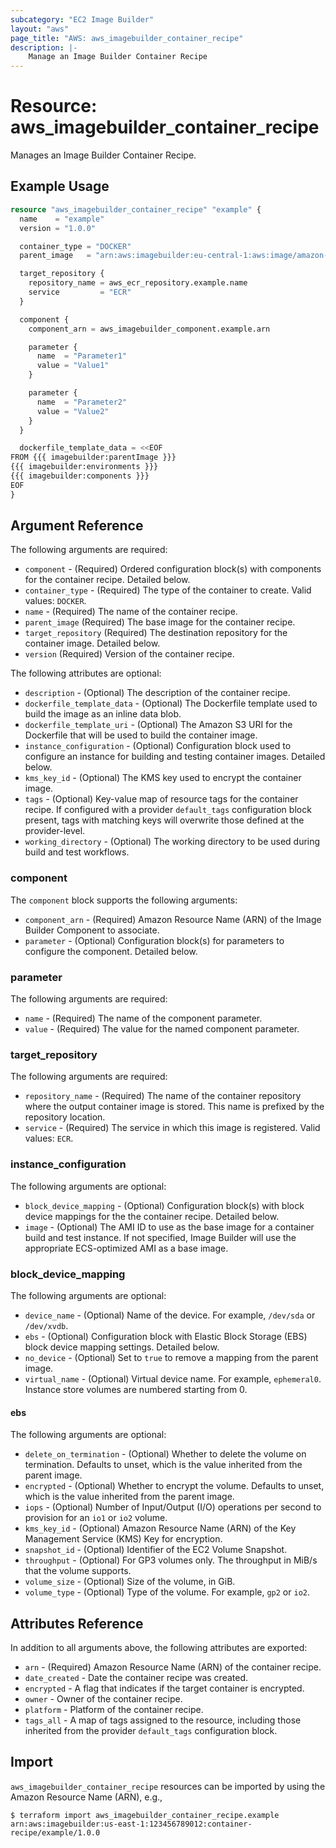 ```yaml
---
subcategory: "EC2 Image Builder"
layout: "aws"
page_title: "AWS: aws_imagebuilder_container_recipe"
description: |-
    Manage an Image Builder Container Recipe
---
```


# Resource: aws_imagebuilder_container_recipe

Manages an Image Builder Container Recipe.

## Example Usage

```terraform
resource "aws_imagebuilder_container_recipe" "example" {
  name    = "example"
  version = "1.0.0"

  container_type = "DOCKER"
  parent_image   = "arn:aws:imagebuilder:eu-central-1:aws:image/amazon-linux-x86-latest/x.x.x"

  target_repository {
    repository_name = aws_ecr_repository.example.name
    service         = "ECR"
  }

  component {
    component_arn = aws_imagebuilder_component.example.arn

    parameter {
      name  = "Parameter1"
      value = "Value1"
    }

    parameter {
      name  = "Parameter2"
      value = "Value2"
    }
  }

  dockerfile_template_data = <<EOF
FROM {{{ imagebuilder:parentImage }}}
{{{ imagebuilder:environments }}}
{{{ imagebuilder:components }}}
EOF
}
```

## Argument Reference

The following arguments are required:

* `component` - (Required) Ordered configuration block(s) with components for the container recipe. Detailed below.
* `container_type` - (Required) The type of the container to create. Valid values: `DOCKER`.
* `name` - (Required) The name of the container recipe.
* `parent_image` (Required) The base image for the container recipe.
* `target_repository` (Required) The destination repository for the container image. Detailed below.
* `version` (Required) Version of the container recipe.

The following attributes are optional:

* `description` - (Optional) The description of the container recipe.
* `dockerfile_template_data` - (Optional) The Dockerfile template used to build the image as an inline data blob.
* `dockerfile_template_uri` - (Optional) The Amazon S3 URI for the Dockerfile that will be used to build the container image.
* `instance_configuration` - (Optional) Configuration block used to configure an instance for building and testing container images. Detailed below.
* `kms_key_id` - (Optional) The KMS key used to encrypt the container image.
* `tags` - (Optional) Key-value map of resource tags for the container recipe. If configured with a provider `default_tags` configuration block present, tags with matching keys will overwrite those defined at the provider-level.
* `working_directory` - (Optional) The working directory to be used during build and test workflows.

### component

The `component` block supports the following arguments:

* `component_arn` - (Required) Amazon Resource Name (ARN) of the Image Builder Component to associate.
* `parameter` - (Optional) Configuration block(s) for parameters to configure the component. Detailed below.

### parameter

The following arguments are required:

* `name` - (Required) The name of the component parameter.
* `value` - (Required) The value for the named component parameter.

### target_repository

The following arguments are required:

* `repository_name` - (Required) The name of the container repository where the output container image is stored. This name is prefixed by the repository location.
* `service` - (Required) The service in which this image is registered. Valid values: `ECR`.

### instance_configuration

The following arguments are optional:

* `block_device_mapping` - (Optional) Configuration block(s) with block device mappings for the the container recipe. Detailed below.
* `image` - (Optional) The AMI ID to use as the base image for a container build and test instance. If not specified, Image Builder will use the appropriate ECS-optimized AMI as a base image.

### block_device_mapping

The following arguments are optional:

* `device_name` - (Optional) Name of the device. For example, `/dev/sda` or `/dev/xvdb`.
* `ebs` - (Optional) Configuration block with Elastic Block Storage (EBS) block device mapping settings. Detailed below.
* `no_device` - (Optional) Set to `true` to remove a mapping from the parent image.
* `virtual_name` - (Optional) Virtual device name. For example, `ephemeral0`. Instance store volumes are numbered starting from 0.

#### ebs

The following arguments are optional:

* `delete_on_termination` - (Optional) Whether to delete the volume on termination. Defaults to unset, which is the value inherited from the parent image.
* `encrypted` - (Optional) Whether to encrypt the volume. Defaults to unset, which is the value inherited from the parent image.
* `iops` - (Optional) Number of Input/Output (I/O) operations per second to provision for an `io1` or `io2` volume.
* `kms_key_id` - (Optional) Amazon Resource Name (ARN) of the Key Management Service (KMS) Key for encryption.
* `snapshot_id` - (Optional) Identifier of the EC2 Volume Snapshot.
* `throughput` - (Optional) For GP3 volumes only. The throughput in MiB/s that the volume supports.
* `volume_size` - (Optional) Size of the volume, in GiB.
* `volume_type` - (Optional) Type of the volume. For example, `gp2` or `io2`.

## Attributes Reference

In addition to all arguments above, the following attributes are exported:

* `arn` - (Required) Amazon Resource Name (ARN) of the container recipe.
* `date_created` - Date the container recipe was created.
* `encrypted` - A flag that indicates if the target container is encrypted.
* `owner` - Owner of the container recipe.
* `platform` - Platform of the container recipe.
* `tags_all` - A map of tags assigned to the resource, including those inherited from the provider `default_tags` configuration block.

## Import

`aws_imagebuilder_container_recipe` resources can be imported by using the Amazon Resource Name (ARN), e.g.,

```
$ terraform import aws_imagebuilder_container_recipe.example arn:aws:imagebuilder:us-east-1:123456789012:container-recipe/example/1.0.0
```
